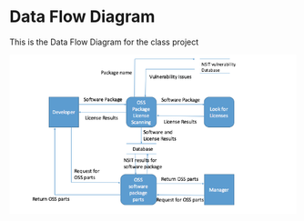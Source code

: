 # Data Flow Diagram

This is the Data Flow Diagram for the class project

![DFD](https://github.com/eschutte/assign1_3420-001/blob/master/DFD.png)
